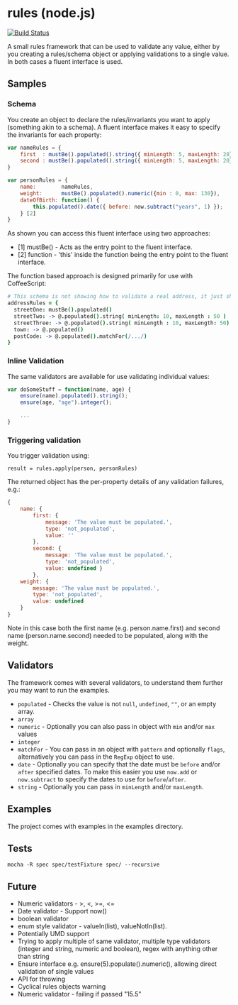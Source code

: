 rules (node.js)
==========
[![Build Status](https://travis-ci.org/colin-jack/rules.png)](https://travis-ci.org/#!/colin-jack/rules)

A small rules framework that can be used to validate any value, either by you creating a rules/schema object or applying validations to a single value. In both cases a fluent interface is used.
## Samples
### Schema
You create an object to declare the rules/invariants you want to apply (something akin to a schema). A fluent interface makes it easy to specify the invariants for each property:

```js
var nameRules = {
    first  : mustBe().populated().string({ minLength: 5, maxLength: 20}), [1]
    second : mustBe().populated().string({ minLength: 5, maxLength: 20}),
}

var personRules = {
    name:        nameRules,
    weight:      mustBe().populated().numeric({min : 0, max: 130}),
    dateOfBirth: function() { 
        this.populated().date({ before: now.subtract("years", 1) }); 
    } [2]
}
````
As shown you can access this fluent interface using two approaches:

* [1] mustBe() - Acts as the entry point to the fluent interface.
* [2] function - 'this' inside the function being the entry point to the fluent interface.

The function based approach is designed primarily for use with CoffeeScript:
```coffeescript
# This schema is not showing how to validate a real address, it just shows a few validators
addressRules = {
  streetOne: mustBe().populated()
  streetTwo: -> @.populated().string( minLength: 10, maxLength : 50 ) 
  streetThree: -> @.populated().string( minLength : 10, maxLength: 50) 
  town: -> @.populated()
  postCode: -> @.populated().matchFor(/.../)
}
```
### Inline Validation
The same validators are available for use validating individual values:
```js
var doSomeStuff = function(name, age) {
    ensure(name).populated().string();
    ensure(age, "age").integer();

    ...
}
```

### Triggering validation
You trigger validation using:

    result = rules.apply(person, personRules)

The returned object has the per-property details of any validation failures, e.g.:
```js
{ 
    name: { 
        first: { 
            message: 'The value must be populated.',
            type: 'not_populated',
            value: '' 
        },
        second: { 
            message: 'The value must be populated.',
            type: 'not_populated',
            value: undefined } 
        },
    weight: { 
        message: 'The value must be populated.',
        type: 'not_populated',
        value: undefined 
    } 
}
```
Note in this case both the first name (e.g. person.name.first) and second name (person.name.second) needed to be populated, along with the weight.

## Validators
The framework comes with several validators, to understand them further you may want to run the examples.

* ```populated``` - Checks the value is not ```null```, ```undefined```, ```""```, or an empty array.
* ```array```
* ```numeric``` - Optionally you can also pass in object with ```min``` and/or ```max``` values
* ```integer```
* ```matchFor``` - You can pass in an object with ```pattern``` and optionally ```flags```, alternatively you can pass in the ```RegExp``` object to use.
* ```date``` - Optionally you can specify that the date must be ```before``` and/or ```after``` specified dates. To make this easier you use ```now.add``` or ```now.subtract``` to specify the dates to use for ```before```/```after```.
* ```string``` - Optionally you can pass in ```minLength``` and/or ```maxLength```.

## Examples
The project comes with examples in the examples directory.

## Tests

    mocha -R spec spec/testFixture spec/ --recursive

## Future
* Numeric validators - >, <, >=, <=
* Date validator - Support now()
* boolean validator
* enum style validator - valueIn(list), valueNotIn(list).
* Potentially UMD support
* Trying to apply multiple of same validator, multiple type validators (integer and string, numeric and boolean), regex with anything other than string
* Ensure interface e.g. ensure(5).populate().numeric(), allowing direct validation of single values
* API for throwing
* Cyclical rules objects warning
* Numeric validator - failing if passed "15.5"